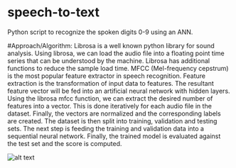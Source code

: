 # speech-to-text
Python script to recognize the spoken digits 0-9 using an ANN.

#Approach/Algorithm:
Librosa is a well known python library for sound analysis. Using librosa, we can load the audio file into a floating point time series that can be understood by the machine.
Librosa has additional functions to reduce the sample load time.
MFCC (Mel-frequency cepstrum) is the most popular feature extractor in speech recognition. Feature extraction is the transformation of input data to features. The resultant feature vector will be fed into an artificial neural network with hidden layers. Using the librosa mfcc function, we can extract the desired number of features into a vector. This is done iteratively for each audio file in the dataset. Finally, the vectors are normalized and the corresponding labels are created. 
The dataset is then split into training, validation and testing sets. The next step is feeding the training and validation data into a sequential neural network. Finally, the trained model is evaluated against the test set and the score is computed.

![alt text](https://github.com/[nirmitshetty]/[speech-to-text]/blob/[main]/approach.png?raw=true)
